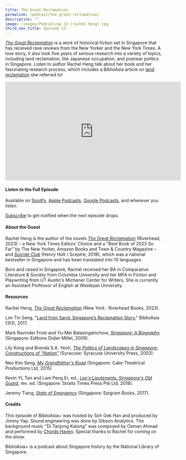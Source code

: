 ```yaml
---
title: The Great Reclamation
permalink: /podcast/the-great-reclamation/
description: ""
image: /images/Podcast/ep 13 (rachel heng).jpg
third_nav_title: Episode 13
---
```

[*The Great Reclamation*](https://eservice.nlb.gov.sg/item_holding.aspx?bid=206018224) is a work of historical fiction set in Singapore that has received rave reviews from the New Yorker and the New York Times. A love story, it also took five years of serious research into a variety of topics, including land reclamation, the Japanese occupation, and postwar politics in Singapore. Listen to author Rachel Heng talk about her book and her fascinating research process, which includes a BiblioAsia article on [land reclamation](/vol-13/issue-1/apr-jun-2017/land-from-sand/) she referred to!

<iframe allowfullscreen="" allow="accelerometer; autoplay; clipboard-write; encrypted-media; gyroscope; picture-in-picture; web-share" frameborder="0" title="YouTube video player" src="https://www.youtube.com/embed/videoseries?si=5fiHFQaJ9hxa3_ie&amp;list=PLJlLW0qKYHTNxyG3nZCd47tKP_5G7Ntv4" height="315" width="560"></iframe>

 
#### **Listen to the Full Episode** ####
Available on [Spotify](https://open.spotify.com/episode/6vGhTAmDHGqSJulPUEurv6), [Apple Podcasts](https://podcasts.apple.com/us/podcast/the-great-reclamation/id1688142751?i=1000625199927), [Google Podcasts](https://podcasts.google.com/feed/aHR0cHM6Ly9mZWVkcy5jYXB0aXZhdGUuZm0vYmlibGlvYXNpYS8/episode/MzRlY2UzN2QtOWMyNC00MDI3LTkyODAtYzlhODUxYjEzYWYy?sa=X&amp;ved=0CAUQkfYCahcKEwiw0brBiO-AAxUAAAAAHQAAAAAQAQ), and wherever you listen.

[Subscribe](https://open.spotify.com/show/66PYiIthr1KqQhJ82XH4DN) to get notified when the next episode drops.

#### **About the Guest** ####
Rachel Heng is the author of the novels [*The Great Reclamation*](https://eservice.nlb.gov.sg/item_holding.aspx?bid=206018224) (Riverhead,  2023) – a New York Times Editors’ Choice and a "Best Book of 2023 So Far" by The New Yorker, Amazon Books and Town &amp; Country Magazine – and [*Suicide Club*](https://eservice.nlb.gov.sg/item_holding.aspx?bid=203154066) (Henry Holt / Sceptre, 2018), which was a national bestseller in Singapore and has been translated into 10 languages.

Born and raised in Singapore, Rachel received her BA in Comparative Literature &amp; Society from Columbia University and her MFA in Fiction and Playwriting from UT Austin's Michener Center for Writers. She is currently an Assistant Professor of English at Wesleyan University.

#### **Resources** ####
Rachel Heng, [*The Great Reclamation*](https://eservice.nlb.gov.sg/item_holding.aspx?bid=206018224)  (New York : Riverhead Books, 2023).

Lim Tin Seng, "[Land from Sand: Singapore’s Reclamation Story](/vol-13/issue-1/apr-jun-2017/land-from-sand/)," BiblioAsia 13(1), 2017.

Mark Ravinder Frost and Yu-Mei Balasingamchow, [*Singapore: A Biography*](https://eservice.nlb.gov.sg/item_holding.aspx?bid=13229116) (Singapore: Editions Didier Millet, 2009).

Lily Kong and Brenda S.A. Yeoh, [*The Politics of Landscapes in Singapore: Constructions of "Nation"*](https://eservice.nlb.gov.sg/item_holding.aspx?bid=11772279) (Syracuse: Syracuse University Press, 2003).

Neo Kim Seng, [*My Grandfather's Road*](https://eservice.nlb.gov.sg/item_holding.aspx?bid=202400794) (Singapore: Cake Theatrical Productions Ltd, 2015)

Kevin YL Tan and Lam Peng Er, ed., [*Lee's Lieutenants: Singapore's Old Guard*](https://eservice.nlb.gov.sg/item_holding.aspx?bid=202983783), rev. ed. (Singapore: Straits Times Press Pte Ltd, 2018).

Jeremy Tiang, [*State of Emergency*](https://eservice.nlb.gov.sg/item_holding.aspx?bid=202785218) (Singapore: Epigram Books, 2017).


#### **Credits** ####
This episode of BiblioAsia+ was hosted by Soh Gek Han and produced by Jimmy Yap. Sound engineering was done by Gibson Analytics. The background music "Di Tanjong Katong" was composed by Osman Ahmad and performed by&nbsp;[Chords Haven](https://www.youtube.com/watch?v=uA2v7ka5TAI). Special thanks to Rachel for coming on the show.

BiblioAsia+ is a podcast about Singapore history by the National Library of Singapore.